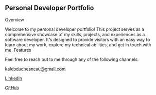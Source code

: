 ## Personal Developer Portfolio
Overview

Welcome to my personal developer portfolio! This project serves as a comprehensive showcase of my skills, projects, and experiences as a software developer. It's designed to provide visitors with an easy way to learn about my work, explore my technical abilities, and get in touch with me.
Features

Feel free to reach out to me through any of the following channels:

<a href="mailto:kalebduchesneau\@gmail.com">kalebduchesneau\@gmail.com</a>

[LinkedIn](https://www.linkedin.com/in/kaleb-duchesneau-249b44325/)

[GitHub](github.com/FredDude2004)


